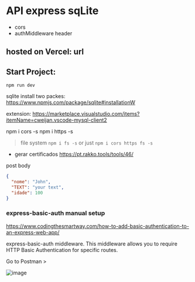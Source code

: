 # API express sqLite

- cors
- authMiddleware header

## hosted on Vercel: url

## Start Project:
`npm run dev`

sqlite install two packes: https://www.npmjs.com/package/sqlite#installationW

extension:
https://marketplace.visualstudio.com/items?itemName=cweijan.vscode-mysql-client2

npm i cors -s
npm i https -s

> file system
> `npm i fs -s` or just `npm i cors https fs -s`

- gerar certificados
  https://pt.rakko.tools/tools/46/

post body

```json
{
  "nome": "John",
  "TEXT": "your text",
  "idade": 100
}
```

### express-basic-auth manual setup

https://www.codingthesmartway.com/how-to-add-basic-authentication-to-an-express-web-app/

 express-basic-auth middleware. This middleware allows you to require HTTP Basic Authentication for specific routes.

 Go to Postman > 

![image](https://github.com/geraldotech/-CRUD-Node-SQL_lite_express/assets/92253544/f669f5fc-658c-4c55-b25f-569357fb9525)




